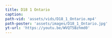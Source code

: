 ```yaml
---
title: D18 1 Ontario
caption:
path-vid: 'assets/vids/D18_1_Ontario.mp4'
path-poster: 'assets/images/D18_1_Ontario.jpg'
yt-url: 'https://youtu.be/WVQT5Bzhmd0'
---
```


